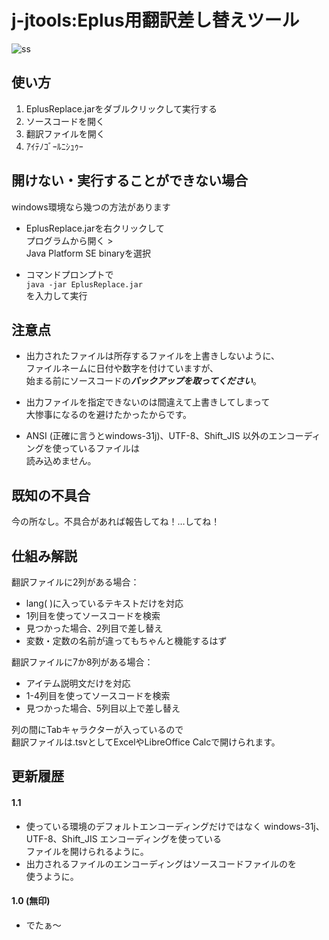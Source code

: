 # j-jtools:Eplus用翻訳差し替えツール
![ss](https://i.imgur.com/PYIxSZs.png)
## 使い方
1. EplusReplace.jarをダブルクリックして実行する  
2. ソースコードを開く
3. 翻訳ファイルを開く
4. ｱｲﾃﾉｺﾞｰﾙﾆｼｭｩｰ

## 開けない・実行することができない場合
windows環境なら幾つの方法があります
- EplusReplace.jarを右クリックして  
	プログラムから開く >  
	Java Platform SE binaryを選択  

- コマンドプロンプトで  
	```java -jar EplusReplace.jar```  
	を入力して実行

## 注意点
- 出力されたファイルは所存するファイルを上書きしないように、  
  ファイルネームに日付や数字を付けていますが、  
  始まる前にソースコードの***バックアップを取ってください***。 

- 出力ファイルを指定できないのは間違えて上書きしてしまって  
  大惨事になるのを避けたかったからです。
  
- ANSI (正確に言うとwindows-31j)、UTF-8、Shift_JIS 以外のエンコーディングを使っているファイルは  
  読み込めません。

## 既知の不具合
今の所なし。不具合があれば報告してね！…してね！

## 仕組み解説
翻訳ファイルに2列がある場合：
- lang( )に入っているテキストだけを対応
- 1列目を使ってソースコードを検索
- 見つかった場合、2列目で差し替え
- 変数・定数の名前が違ってもちゃんと機能するはず

翻訳ファイルに7か8列がある場合：
- アイテム説明文だけを対応
- 1-4列目を使ってソースコードを検索
- 見つかった場合、5列目以上で差し替え

列の間にTabキャラクターが入っているので  
翻訳ファイルは.tsvとしてExcelやLibreOffice Calcで開けられます。

## 更新履歴
#### 1.1
- 使っている環境のデフォルトエンコーディングだけではなく windows-31j、UTF-8、Shift_JIS エンコーディングを使っている  
    ファイルを開けられるように。  
- 出力されるファイルのエンコーディングはソースコードファイルのを  
    使うように。  
#### 1.0 (無印)  
- でたぁ～

